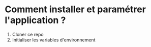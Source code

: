 # Comment installer et paramétrer l'application ?

1. Cloner ce repo
2. Initialiser les variables d'environnement
